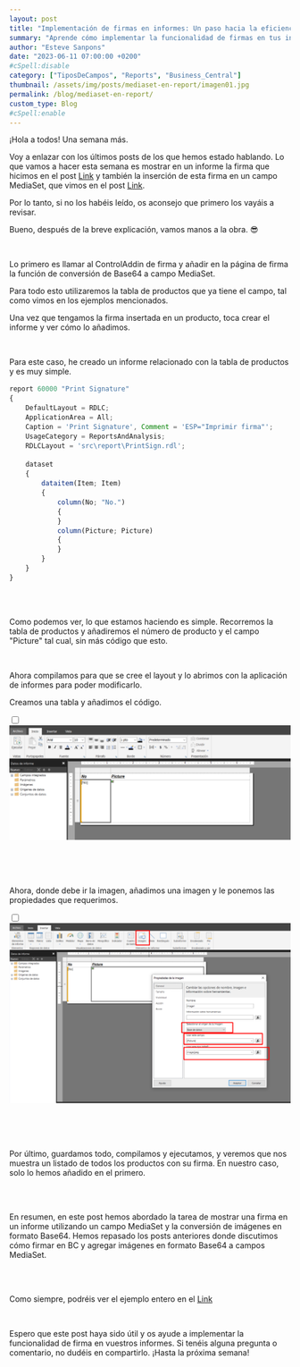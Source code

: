 ```yaml
---
layout: post
title: "Implementación de firmas en informes: Un paso hacia la eficiencia"
summary: "Aprende cómo implementar la funcionalidad de firmas en tus informes para mejorar la eficiencia y seguridad de tus documentos. Descubre los pasos necesarios y las ventajas que esta característica ofrece. No dudes en aprovechar esta herramienta para añadir un toque personalizado y profesional a tus informes."
author: "Esteve Sanpons"
date: "2023-06-11 07:00:00 +0200"
#cSpell:disable
category: ["TiposDeCampos", "Reports", "Business_Central"]
thumbnail: /assets/img/posts/mediaset-en-report/imagen01.jpg
permalink: /blog/mediaset-en-report/
custom_type: Blog
#cSpell:enable
---
```


¡Hola a todos! Una semana más.

Voy a enlazar con los últimos posts de los que hemos estado hablando. Lo que vamos a hacer esta semana es mostrar en un informe la firma que hicimos en el post [Link](/blog/firmar-en-bc/)
y también la inserción de esta firma en un campo MediaSet, que vimos en el post [Link](/blog/agregar-imagen-en-base64-a-campo-mediaset/).

Por lo tanto, si no los habéis leído, os aconsejo que primero los vayáis a revisar.

Bueno, después de la breve explicación, vamos manos a la obra. :sunglasses:

<br>

Lo primero es llamar al ControlAddin de firma y añadir en la página de firma la función de conversión de Base64 a campo MediaSet.

Para todo esto utilizaremos la tabla de productos que ya tiene el campo, tal como vimos en los ejemplos mencionados.

Una vez que tengamos la firma insertada en un producto, toca crear el informe y ver cómo lo añadimos.

<br>

Para este caso, he creado un informe relacionado con la tabla de productos y es muy simple.

```javascript
report 60000 "Print Signature"
{
    DefaultLayout = RDLC;
    ApplicationArea = All;
    Caption = 'Print Signature', Comment = 'ESP="Imprimir firma"';
    UsageCategory = ReportsAndAnalysis;
    RDLCLayout = 'src\report\PrintSign.rdl';

    dataset
    {
        dataitem(Item; Item)
        {
            column(No; "No.")
            {
            }
            column(Picture; Picture)
            {
            }
        }
    }
}

```

<br> <br>

Como podemos ver, lo que estamos haciendo es simple. Recorremos la tabla de productos y añadiremos el número de producto y el campo "Picture" tal cual, sin más código que esto.

<br>

Ahora compilamos para que se cree el layout y lo abrimos con la aplicación de informes para poder modificarlo.

Creamos una tabla y añadimos el código.

<input type="checkbox" id="image-checkbox-02" class="image-checkbox">
<label for="image-checkbox-02"  class="image-label">
    <img class="img-container" src="/assets/img/posts/mediaset-en-report/imagen02.png">
</label>

<br><br><br>

Ahora, donde debe ir la imagen, añadimos una imagen y le ponemos las propiedades que requerimos.

<input type="checkbox" id="image-checkbox-03" class="image-checkbox">
<label for="image-checkbox-03"  class="image-label">
    <img class="img-container" src="/assets/img/posts/mediaset-en-report/imagen03.png">
</label>

<br><br><br>

Por último, guardamos todo, compilamos y ejecutamos, y veremos que nos muestra un listado de todos los productos con su firma. En nuestro caso, solo lo hemos añadido en el primero.

<br><br>

En resumen, en este post hemos abordado la tarea de mostrar una firma en un informe utilizando un campo MediaSet y la conversión de imágenes en formato Base64. Hemos repasado los posts anteriores donde discutimos cómo firmar en BC y agregar imágenes en formato Base64 a campos MediaSet.

<br><br>

Como siempre, podréis ver el ejemplo entero en el [Link](https://github.com/Esanpons/ControlAddIn-Basico-BC/tree/main/src/report)

<br>

Espero que este post haya sido útil y os ayude a implementar la funcionalidad de firma en vuestros informes. Si tenéis alguna pregunta o comentario, no dudéis en compartirlo. ¡Hasta la próxima semana!
